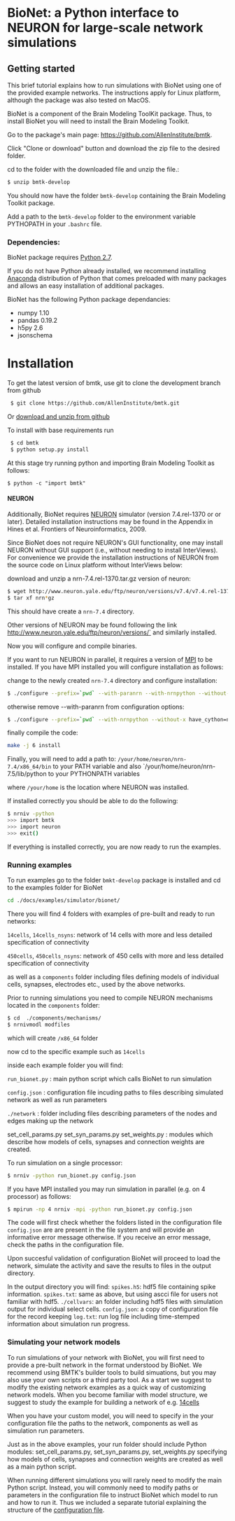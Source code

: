 # BioNet: a Python interface to NEURON for large-scale network simulations

## Getting started
This brief tutorial explains how to run simulations with BioNet using one of the provided example networks. 
The instructions apply for Linux platform, although the package was also tested on MacOS.

BioNet is a component of the Brain Modeling ToolKit package.
Thus, to install BioNet you will need to install the Brain Modeling Toolkit. 

Go to the package's main page: https://github.com/AllenInstitute/bmtk.

Click "Clone or download" button and download the zip file to the desired folder. 

cd to the folder with the downloaded file and unzip the file.:
```bash
$ unzip bmtk-develop
```
You should now have the folder `bmtk-develop` containing the Brain Modeling Toolkit package.

Add a path to the `bmtk-develop` folder to the environment variable PYTHOPATH in your `.bashrc` file.

### Dependencies:

BioNet package requires [Python 2.7](www.python.org). 

If you do not have Python already installed, we recommend installing [Anaconda](https://www.anaconda.com/download/) distribution of Python that comes preloaded with many packages and allows an easy installation of additional packages.

BioNet has the following Python package dependancies:

* numpy 1.10
* pandas 0.19.2
* h5py 2.6
* jsonschema

# Installation

To get the latest version of bmtk, use git to clone the development branch from github
```bash
 $ git clone https://github.com/AllenInstitute/bmtk.git
```

Or [download and unzip from github](https://github.com/AllenInstitute/bmtk/archive/develop.zip)

To install with base requirements run
```bash
 $ cd bmtk
 $ python setup.py install

```

At this stage try running python and importing Brain Modeling Toolkit as follows:

```base
$ python -c "import bmtk"
```
#### NEURON

Additionally, BioNet requires [NEURON](http://www.neuron.yale.edu/neuron/download/) simulator (version 7.4.rel-1370 or or later). Detailed installation instructions may be found in the Appendix in Hines et al. Frontiers of Neuroinformatics, 2009. 

Since BioNet does not require NEURON's GUI functionality, one may install NEURON without GUI support (i.e., without needing to install InterViews). For convenience we provide the installation instructions of NEURON from the source code on Linux platform without InterViews below:

download and unzip a nrn-7.4.rel-1370.tar.gz version of neuron:
```bash
$ wget http://www.neuron.yale.edu/ftp/neuron/versions/v7.4/v7.4.rel-1370/nrn-7.4.rel-1370.tar.gz
$ tar xf nrn*gz
```
This should have create a `nrn-7.4` directory. 

Other versions of NEURON may be found following the link http://www.neuron.yale.edu/ftp/neuron/versions/` and similarly installed.

Now you will configure and compile binaries.

If you want to run NEURON in parallel, it requires a version of [MPI](http://www.mpich.org/) to be installed. If you have MPI installed you will configure installation as follows: 

change to the newly created `nrn-7.4` directory and configure installation:

```bash
$ ./configure --prefix=`pwd` --with-paranrn --with-nrnpython --without-x have_cython=no BUILD_RX3D=0
```
otherwise remove --with-paranrn from configuration options:

```bash
$ ./configure --prefix=`pwd` --with-nrnpython --without-x have_cython=no BUILD_RX3D=0
```

finally compile the code:

```bash
make -j 6 install
```

Finally, you will need to add a path to: 
`/your/home/neuron/nrn-7.4/x86_64/bin` to your PATH variable and also
`/your/home/neuron/nrn-7.5/lib/python to your PYTHONPATH variables

where `/your/home` is the location where NEURON was installed.

If installed correctly you should be able to do the following:

```bash
$ nrniv -python
>>> import bmtk
>>> import neuron
>>> exit()
```

If everything is installed correctly, you are now ready to run the examples.

### Running examples

To run examples go to the folder `bmkt-develop` package is installed and cd to the examples folder for BioNet 

```bash
cd ./docs/examples/simulator/bionet/
```

There you will find 4 folders with examples of pre-built and ready to run networks:

`14cells`, `14cells_nsyns`: network of 14 cells with more and less detailed specification of connectivity

`450cells`, `450cells_nsyns`: network of 450 cells with more and less detailed specification of connectivity

as well as a `components` folder including files defining models of individual cells, synapses, electrodes etc., used by the above networks.

Prior to running simulations you need to compile NEURON mechanisms located in the `components` folder:

```bash
$ cd  ./components/mechanisms/
$ nrnivmodl modfiles
```

which will create `/x86_64` folder

now cd to the specific example such as `14cells`

inside each example folder you will find:

`run_bionet.py` : main python script which calls BioNet to run simulation

`config.json` : configuration file incuding paths to files describing simulated network as well as run parameters

`./network` : folder including files describing parameters of the nodes and edges making up the network

set_cell_params.py set_syn_params.py set_weights.py : modules which describe how models of cells, synapses and connection weights are created.

To run simulation on a single processor:
```bash
$ nrniv -python run_bionet.py config.json
```
If you have MPI installed you may run simulation in parallel (e.g. on 4 processor) as follows:

```bash
$ mpirun -np 4 nrniv -mpi -python run_bionet.py config.json
```

The code will first check whether the folders listed in the configuration file `config.json` are are present in the file system and will provide an informative error message otherwise. If you receive an error message, check the paths in the configuration file.

Upon succesful validation of configuration BioNet will proceed to load the network, simulate the activity and save the results to files in the output directory.

In the output directory you will find:
`spikes.h5`: hdf5 file containing spike information.
`spikes.txt`: same as above, but using ascci file for users not familiar with hdf5.
`./cellvars`: an folder including hdf5 files with simulation output for individual select cells. 
`config.json`: a copy of configuration file for the record keeping
`log.txt`: run log file including time-stemped information about simulation run progress. 


### Simulating your network models

To run simulations of your network with BioNet, you will first need to provide a pre-built network in the format understood by BioNet. We recommend using BMTK's builder tools to build simuations, but you may also use your own scripts or a third party tool. As a start we suggest to modify the existing network examples as a quick way of customizing network models. When you become familiar with model structure, we suggest to study the example for building a network of e.g. [14cells](https://github.com/AllenInstitute/bmtk/tree/develop/docs/examples/builder/bionet_14cells)

When you have your custom model, you will need to specify in the your configuration file the paths to the network, components as well as simulation run parameters.

Just as in the above examples, your run folder should include Python modules: set_cell_params.py, set_syn_params.py, set_weights.py specifying how models of cells, synapses and connection weights are created as well as a main python script. 

When running different simulations you will rarely need to modify the main Python script. Instead, you will commonly need to modify paths or parameters in the configuration file to instruct BioNet which model to run and how to run it. Thus we included a separate tutorial explaining the structure of the [configuration file](http://stash.corp.alleninstitute.org/projects/MIND/repos/bmtk/browse/docs/examples/simulator/bionet/README_config.md). 









